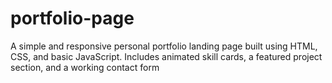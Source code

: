 # portfolio-page
A simple and responsive personal portfolio landing page built using HTML, CSS, and basic JavaScript. Includes animated skill cards, a featured project section, and a working contact form
